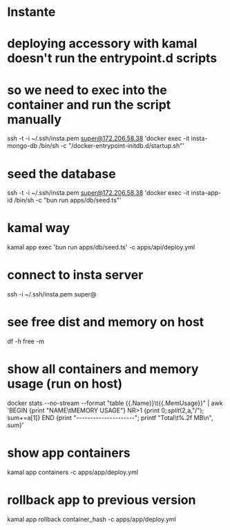 # Instante

# deploying accessory with kamal doesn't run the entrypoint.d scripts
# so we need to exec into the container and run the script manually
ssh -t -i ~/.ssh/insta.pem super@172.206.58.38 'docker exec -it insta-mongo-db /bin/sh -c "/docker-entrypoint-initdb.d/startup.sh"'

# seed the database
ssh -t -i ~/.ssh/insta.pem super@172.206.58.38 'docker exec -it insta-app-id /bin/sh -c "bun run apps/db/seed.ts"'
# kamal way
kamal app exec 'bun run apps/db/seed.ts' -c apps/api/deploy.yml


# connect to insta server
ssh -i ~/.ssh/insta.pem super@

# see free dist and memory on host
df -h
free -m

# show all containers and memory usage (run on host)
docker stats --no-stream --format "table {{.Name}}\t{{.MemUsage}}" | awk 'BEGIN {print "NAME\tMEMORY USAGE"} NR>1 {print $0; split($2,a,"/"); sum+=a[1]} END {print "---------------------"; printf "Total\t%.2f MB\n", sum}'

# show app containers
kamal app containers -c apps/app/deploy.yml

# rollback app to previous version
kamal app rollback container_hash -c apps/app/deploy.yml

